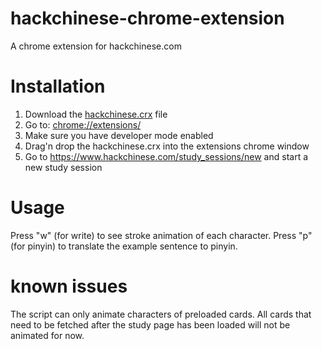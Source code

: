 # hackchinese-chrome-extension
A chrome extension for hackchinese.com

# Installation
1. Download the [hackchinese.crx](https://github.com/boonstoppel/hackchinese-chrome-extension/blob/main/hackchinese.crx) file
2. Go to: [chrome://extensions/](chrome://extensions/)
3. Make sure you have developer mode enabled
3. Drag'n drop the hackchinese.crx into the extensions chrome window
4. Go to https://www.hackchinese.com/study_sessions/new and start a new study session


# Usage
Press "w" (for write) to see stroke animation of each character.
Press "p" (for pinyin) to translate the example sentence to pinyin.

# known issues
The script can only animate characters of preloaded cards. All cards that need to be fetched after the study page has been loaded will not be animated for now.

